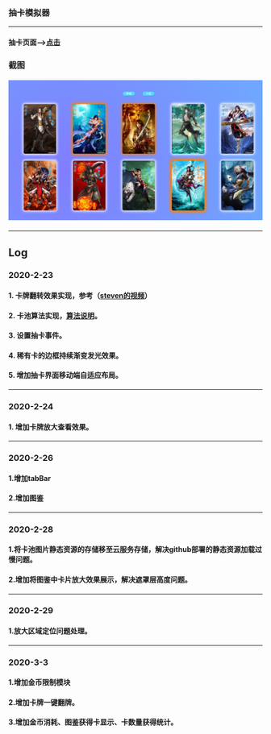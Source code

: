 ### 抽卡模拟器
---
#### 抽卡页面-->[点击](https://lorelei47.github.io/pumpingCard/index.html)

### 截图
#### ![截图](screenshot/index.png)

---
## **Log**

### 2020-2-23
#### 1. 卡牌翻转效果实现，参考（[steven的视频](https://www.bilibili.com/video/av64757631)）
#### 2. 卡池算法实现，[算法说明](https://github.com/lorelei47/StudyDiary/blob/master/read/algorithm/03-%E9%9A%8F%E6%9C%BA%E6%9D%83%E9%87%8D%E7%AE%97%E6%B3%95.js)。
#### 3. 设置抽卡事件。
#### 4. 稀有卡的边框持续渐变发光效果。
#### 5. 增加抽卡界面移动端自适应布局。

---
### 2020-2-24
#### 1. 增加卡牌放大查看效果。

---
### 2020-2-26
#### 1.增加tabBar
#### 2.增加图鉴

---
### 2020-2-28
#### 1.将卡池图片静态资源的存储移至云服务存储，解决github部署的静态资源加载过慢问题。
#### 2.增加将图鉴中卡片放大效果展示，解决遮罩层高度问题。

---
### 2020-2-29
#### 1.放大区域定位问题处理。

---
### 2020-3-3
#### 1.增加金币限制模块
#### 2.增加卡牌一键翻牌。
#### 3.增加金币消耗、图鉴获得卡显示、卡数量获得统计。